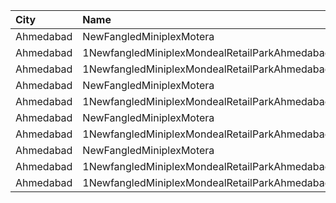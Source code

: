 | City      | Name                                          | Language |  Time | Type        | Price | Capacity | Booked |
| :-------- | :-------------------------------------------- | :------- | ----: | :---------- | ----: | -------: | -----: |
| Ahmedabad | NewFangledMiniplexMotera                      | Gujarati | 09:01 | CoupleSeat  |  300₹ |       58 |     46 |
| Ahmedabad | 1NewfangledMiniplexMondealRetailParkAhmedabad | Gujarati | 09:01 | GroundFloor |  300₹ |       48 |     38 |
| Ahmedabad | 1NewfangledMiniplexMondealRetailParkAhmedabad | Gujarati | 11:31 | GroundFloor |  300₹ |       40 |     32 |
| Ahmedabad | NewFangledMiniplexMotera                      | Gujarati | 14:31 | CoupleSeat  |  300₹ |       76 |     64 |
| Ahmedabad | 1NewfangledMiniplexMondealRetailParkAhmedabad | Gujarati | 14:31 | FirstFloor  |  300₹ |       40 |     32 |
| Ahmedabad | NewFangledMiniplexMotera                      | Gujarati | 15:31 | CoupleSeat  |  300₹ |       22 |     14 |
| Ahmedabad | 1NewfangledMiniplexMondealRetailParkAhmedabad | Gujarati | 15:31 | FirstFloor  |  300₹ |       48 |     38 |
| Ahmedabad | NewFangledMiniplexMotera                      | Gujarati | 18:15 | CoupleSeat  |  300₹ |       58 |     46 |
| Ahmedabad | 1NewfangledMiniplexMondealRetailParkAhmedabad | Gujarati | 18:15 | GroundFloor |  300₹ |       48 |     38 |
| Ahmedabad | 1NewfangledMiniplexMondealRetailParkAhmedabad | Gujarati | 19:01 | FirstFloor  |  300₹ |       40 |     32 |